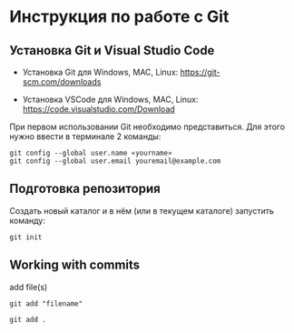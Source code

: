 # Инструкция по работе с Git

## Установка Git и Visual Studio Code

* Установка Git для Windows, MAC, Linux: https://git-scm.com/downloads

* Установка VSCode для Windows, MAC, Linux: https://code.visualstudio.com/Download

При первом использовании Git необходимо представиться.  Для этого нужно ввести в терминале 2 команды:
```
git config --global user.name «yourname»
git config --global user.email youremail@example.com
```
## Подготовка репозитория

Создать новый каталог и в нём (или в текущем каталоге) запустить команду:

```
git init
```
## Working with commits

add file(s)

```
git add "filename"

git add .
```
